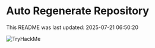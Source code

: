 # Auto Regenerate Repository

This README was last updated: 2025-07-21 06:50:20

 ![TryHackMe](https://tryhackme.com/badge/533634)